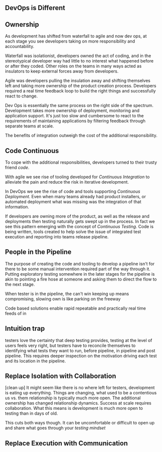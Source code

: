 ## DevOps is Different

## Ownership
As development has shifted from waterfall to agile and now dev ops, at each stage you see developers taking on more responsibility and accountability. 

Waterfall was isolationist, developers owned the act of coding, and in the stereotypical developer way had little to no interest what happened before or after they coded. Other roles on the teams in many ways acted as insulators to keep external forces away from developers. 

Agile was developers pulling the insulation away and shifting themselves left and taking more ownership of the product creation process. Developers required a real time feedback loop to build the right things and successfully react to change. 

Dev Ops is essentially the same process on the right side of the spectrum. Development takes more ownership of deployment, monitoring and application support. It's just too slow and cumbersome to react to the requirements of maintaining applications by filtering feedback through separate teams at scale.  

The benefits of integration outweigh the cost of the additional responsibility. 

## Code Continuous
To cope with the additional responsibilities, developers turned to their trusty friend *code*. 

With agile we see rise of tooling developed for *Continuous Integration* to alleviate the pain and reduce the risk in iterative development. 

In DevOps we see the rise of code and tools supporting *Continuous Deployment*. Even when many teams already had product installers, or automated deployment what was missing was the integration of that information.  

If developers are owning more of the product, as well as the release and deployments then testing naturally gets swept up in the process. In fact we see this pattern emerging with the concept of *Continuous Testing*. Code is being written, tools created to help solve the issue of integrated test execution and reporting into teams release pipeline. 

## People in the Pipeline

The purpose of creating the code and tooling to develop a pipeline isn't for there to be some manual intervention required part of the way through it. Putting exploratory testing somewhere in the later stages for the pipeline is akin to pointing a fire hose at someone and asking them to direct the flow to the next stage. 

When tester is in the pipeline, the can't win 
keeping up means compromising, slowing own is like parking on the freeway

Code based solutions enable rapid repeatable and practically real time feeds of in



## Intuition trap
testers love the certainty that deep testing provides, testing at the level of users feels very right, but testers have to reconcile themselves to identifying what tests they want to run, before pipeline, in pipeline and post pipeline. This requires deeper inspection on the motivation driving each test and its location in the pipeline.



## Replace Isolation with Collaboration
[clean up] It might seem like there is no where left for testers, development is eating up everything. Things are changing, what used to be a contentious us vs. them relationship is typically much more open.  The additional ownership has changed relationship dynamics. Success at scale requires collaboration. What this means is development is much more open to testing than in days of old. 

This cuts both ways though. It can be uncomfortable or difficult to open up and share what goes through your *testing mindset*

## Replace Execution with Communication

